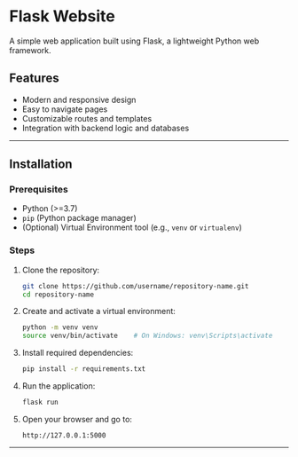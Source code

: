 # Flask Website

A simple web application built using Flask, a lightweight Python web framework.

## Features
- Modern and responsive design
- Easy to navigate pages
- Customizable routes and templates
- Integration with backend logic and databases

---

## Installation

### Prerequisites
- Python (>=3.7)
- `pip` (Python package manager)
- (Optional) Virtual Environment tool (e.g., `venv` or `virtualenv`)

### Steps
1. Clone the repository:
    ```bash
    git clone https://github.com/username/repository-name.git
    cd repository-name
    ```

2. Create and activate a virtual environment:
    ```bash
    python -m venv venv
    source venv/bin/activate    # On Windows: venv\Scripts\activate
    ```

3. Install required dependencies:
    ```bash
    pip install -r requirements.txt
    ```

4. Run the application:
    ```bash
    flask run
    ```

5. Open your browser and go to:
    ```
    http://127.0.0.1:5000
    ```

---
